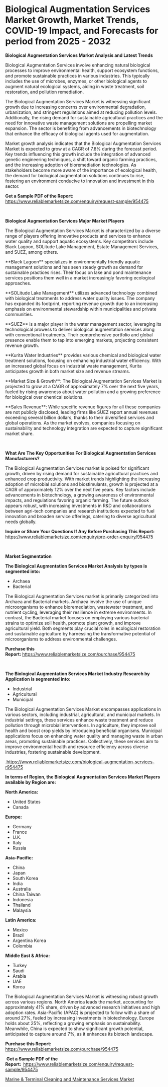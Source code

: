 <p><h1>Biological Augmentation Services Market Growth, Market Trends, COVID-19 Impact, and Forecasts for period from 2025 - 2032</h1></p><p><strong>Biological Augmentation Services Market Analysis and Latest Trends</strong></p>
<p><p>Biological Augmentation Services involve enhancing natural biological processes to improve environmental health, support ecosystem functions, and promote sustainable practices in various industries. This typically includes the use of microbes, enzymes, or other biological agents to augment natural ecological systems, aiding in waste treatment, soil restoration, and pollution remediation.</p><p>The Biological Augmentation Services Market is witnessing significant growth due to increasing concerns over environmental degradation, urbanization, and stringent regulations aimed at reducing pollution levels. Additionally, the rising demand for sustainable agricultural practices and the need for innovative waste management solutions are propelling market expansion. The sector is benefiting from advancements in biotechnology that enhance the efficacy of biological agents used for augmentation.</p><p>Market growth analysis indicates that the Biological Augmentation Services Market is expected to grow at a CAGR of 7.8% during the forecast period. Key trends influencing this growth include the integration of advanced genetic engineering techniques, a shift toward organic farming practices, and the increasing adoption of bioremediation technologies. As stakeholders become more aware of the importance of ecological health, the demand for biological augmentation solutions continues to rise, fostering an environment conducive to innovation and investment in this sector.</p></p>
<p><strong>Get a Sample PDF of the Report:&nbsp;</strong> <a href="https://www.reliablemarketsize.com/enquiry/request-sample/954475?utm_campaign=1999&utm_medium=2&utm_source=Github&utm_content=ia&utm_term=07032025&utm_id=biological-augmentation-services">https://www.reliablemarketsize.com/enquiry/request-sample/954475</a></p>
<p>&nbsp;</p>
<p><strong>Biological Augmentation Services Major Market Players</strong></p>
<p><p>The Biological Augmentation Services Market is characterized by a diverse range of players offering innovative products and services to enhance water quality and support aquatic ecosystems. Key competitors include Black Lagoon, SOLitude Lake Management, Estate Management Services, and SUEZ, among others.</p><p>**Black Lagoon** specializes in environmentally friendly aquatic management solutions and has seen steady growth as demand for sustainable practices rises. Their focus on lake and pond maintenance services positions them well in a market increasingly favoring ecological approaches.</p><p>**SOLitude Lake Management** utilizes advanced technology combined with biological treatments to address water quality issues. The company has expanded its footprint, reporting revenue growth due to an increasing emphasis on environmental stewardship within municipalities and private communities. </p><p>**SUEZ** is a major player in the water management sector, leveraging its technological prowess to deliver biological augmentation services along with conventional treatments. Their comprehensive portfolio and global presence enable them to tap into emerging markets, projecting consistent revenue growth.</p><p>**Kurita Water Industries** provides various chemical and biological water treatment solutions, focusing on enhancing industrial water efficiency. With an increased global focus on industrial waste management, Kurita anticipates growth in both market size and revenue streams.</p><p>**Market Size & Growth**: The Biological Augmentation Services Market is projected to grow at a CAGR of approximately 7% over the next five years, fueled by rising awareness about water pollution and a growing preference for biological over chemical solutions.</p><p>**Sales Revenue**: While specific revenue figures for all these companies are not publicly disclosed, leading firms like SUEZ report annual revenues exceeding several billion dollars, thanks to their diversified services and global operations. As the market evolves, companies focusing on sustainability and technology integration are expected to capture significant market share.</p></p>
<p>&nbsp;</p>
<p><strong>What Are The Key Opportunities For Biological Augmentation Services Manufacturers?</strong></p>
<p><p>The Biological Augmentation Services market is poised for significant growth, driven by rising demand for sustainable agricultural practices and enhanced crop productivity. With market trends highlighting the increasing adoption of microbial solutions and biostimulants, growth is projected at a CAGR of approximately 12% over the next five years. Key factors include advancements in biotechnology, a growing awareness of environmental impacts, and regulations favoring organic farming. The future outlook appears robust, with increasing investments in R&D and collaborations between agri-tech companies and research institutions expected to fuel innovation and broaden service offerings, catering to diverse agricultural needs globally.</p></p>
<p><strong>Inquire or Share Your Questions If Any Before Purchasing This Report:</strong> <a href="https://www.reliablemarketsize.com/enquiry/pre-order-enquiry/954475?utm_campaign=1999&utm_medium=2&utm_source=Github&utm_content=ia&utm_term=07032025&utm_id=biological-augmentation-services">https://www.reliablemarketsize.com/enquiry/pre-order-enquiry/954475</a></p>
<p>&nbsp;</p>
<p><strong>Market Segmentation</strong></p>
<p><strong>The Biological Augmentation Services Market Analysis by types is segmented into:</strong></p>
<p><ul><li>Archaea</li><li>Bacterial</li></ul></p>
<p><p>The Biological Augmentation Services market is primarily categorized into Archaea and Bacterial markets. Archaea involve the use of unique microorganisms to enhance bioremediation, wastewater treatment, and nutrient cycling, leveraging their resilience in extreme environments. In contrast, the Bacterial market focuses on employing various bacterial strains to optimize soil health, promote plant growth, and improve agricultural yield. Both segments play crucial roles in ecological restoration and sustainable agriculture by harnessing the transformative potential of microorganisms to address environmental challenges.</p></p>
<p><strong>Purchase this Report:&nbsp;</strong><a href="https://www.reliablemarketsize.com/purchase/954475?utm_campaign=1999&utm_medium=2&utm_source=Github&utm_content=ia&utm_term=07032025&utm_id=biological-augmentation-services">https://www.reliablemarketsize.com/purchase/954475</a></p>
<p>&nbsp;</p>
<p><strong>The Biological Augmentation Services Market Industry Research by Application is segmented into:</strong></p>
<p><ul><li>Industrial</li><li>Agricultural</li><li>Municipal</li></ul></p>
<p><p>The Biological Augmentation Services Market encompasses applications in various sectors, including industrial, agricultural, and municipal markets. In industrial settings, these services enhance waste treatment and reduce pollution through microbial interventions. In agriculture, they improve soil health and boost crop yields by introducing beneficial organisms. Municipal applications focus on enhancing water quality and managing waste in urban areas, promoting sustainable practices. Collectively, these services aim to improve environmental health and resource efficiency across diverse industries, fostering sustainable development.</p></p>
<p><a href="https://www.reliablemarketsize.com/biological-augmentation-services-r954475?utm_campaign=1999&utm_medium=2&utm_source=Github&utm_content=ia&utm_term=07032025&utm_id=biological-augmentation-services">&nbsp;https://www.reliablemarketsize.com/biological-augmentation-services-r954475</a></p>
<p><strong>In terms of Region, the Biological Augmentation Services Market Players available by Region are:</strong></p>
<p>
    <p> <strong> North America: </strong>
        <ul>
            <li>United States</li>
            <li>Canada</li>
        </ul>
        </p> 
    <p> <strong> Europe: </strong>
        <ul>
            <li>Germany</li>
            <li>France</li>
            <li>U.K.</li>
            <li>Italy</li>
            <li>Russia</li>
        </ul>
        </p> 
    <p> <strong> Asia-Pacific: </strong>
        <ul>
            <li>China</li>
            <li>Japan</li>
            <li>South Korea</li>
            <li>India</li>
            <li>Australia</li>
            <li>China Taiwan</li>
            <li>Indonesia</li>
            <li>Thailand</li>
            <li>Malaysia</li>
        </ul>
        </p> 
    <p> <strong> Latin America: </strong>
        <ul>
            <li>Mexico</li>
            <li>Brazil</li>
            <li>Argentina Korea</li>
            <li>Colombia</li>
        </ul>
        </p> 
    <p> <strong> Middle East & Africa: </strong>
        <ul>
            <li>Turkey</li>
            <li>Saudi</li>
            <li>Arabia</li>
            <li>UAE</li>
            <li>Korea</li>
        </ul>
    </p>
    </p>
<p><p>The Biological Augmentation Services Market is witnessing robust growth across various regions. North America leads the market, accounting for approximately 41% share, driven by advanced research initiatives and high adoption rates. Asia-Pacific (APAC) is projected to follow with a share of around 27%, fueled by increasing investments in biotechnology. Europe holds about 25%, reflecting a growing emphasis on sustainability. Meanwhile, China is expected to show significant growth potential, anticipated to capture around 7%, as it enhances its biotech landscape.</p></p>
<p><strong>Purchase this Report: </strong><a href="https://www.reliablemarketsize.com/purchase/954475?utm_campaign=1999&utm_medium=2&utm_source=Github&utm_content=ia&utm_term=07032025&utm_id=biological-augmentation-services">https://www.reliablemarketsize.com/purchase/954475</a></p>
<p>&nbsp;<strong>Get a Sample PDF of the Report:&nbsp;&nbsp;</strong><a href="https://www.reliablemarketsize.com/enquiry/request-sample/954475?utm_campaign=1999&utm_medium=2&utm_source=Github&utm_content=ia&utm_term=07032025&utm_id=biological-augmentation-services">https://www.reliablemarketsize.com/enquiry/request-sample/954475</a></p>
<p><strong></strong></p>
<p><p><a href="https://github.com/pizolina/Market-Research-Report-List-7/blob/main/marine-terminal-cleaning-and-maintenance-services-market.md?utm_campaign=1999&utm_medium=2&utm_source=Github&utm_content=ia&utm_term=07032025&utm_id=biological-augmentation-services">Marine & Terminal Cleaning and Maintenance Services Market</a></p></p>